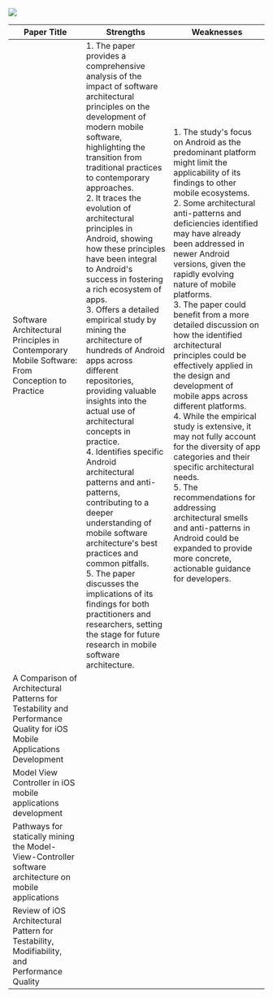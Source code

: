 ![](https://iso25000.com/images/figures/iso_25010_en.png)

| Paper Title | Strengths | Weaknesses |
| --- | --- | --- |
| Software Architectural Principles in Contemporary Mobile Software: From Conception to Practice | 1. The paper provides a comprehensive analysis of the impact of software architectural principles on the development of modern mobile software, highlighting the transition from traditional practices to contemporary approaches.<br>2. It traces the evolution of architectural principles in Android, showing how these principles have been integral to Android's success in fostering a rich ecosystem of apps.<br>3. Offers a detailed empirical study by mining the architecture of hundreds of Android apps across different repositories, providing valuable insights into the actual use of architectural concepts in practice.<br>4. Identifies specific Android architectural patterns and anti-patterns, contributing to a deeper understanding of mobile software architecture's best practices and common pitfalls.<br>5. The paper discusses the implications of its findings for both practitioners and researchers, setting the stage for future research in mobile software architecture. | 1. The study's focus on Android as the predominant platform might limit the applicability of its findings to other mobile ecosystems.<br>2. Some architectural anti-patterns and deficiencies identified may have already been addressed in newer Android versions, given the rapidly evolving nature of mobile platforms.<br>3. The paper could benefit from a more detailed discussion on how the identified architectural principles could be effectively applied in the design and development of mobile apps across different platforms.<br>4. While the empirical study is extensive, it may not fully account for the diversity of app categories and their specific architectural needs.<br>5. The recommendations for addressing architectural smells and anti-patterns in Android could be expanded to provide more concrete, actionable guidance for developers. |
| A Comparison of Architectural Patterns for Testability and Performance Quality for iOS Mobile Applications Development |  |  |
| Model View Controller in iOS mobile applications development |  |  |
| Pathways for statically mining the Model-View-Controller software architecture on mobile applications |  |  |
| Review of iOS Architectural Pattern for Testability, Modifiability, and Performance Quality |  |  |
